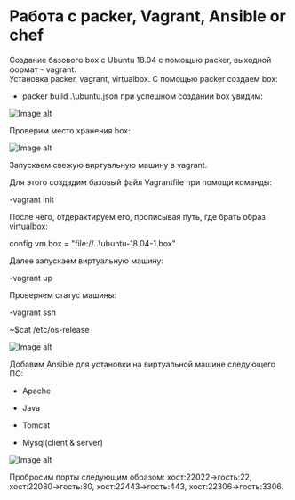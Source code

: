 # Работа с packer, Vagrant, Ansible or chef
Создание базового box с Ubuntu 18.04 с помощью packer, выходной формат - vagrant.  
Установка packer, vagrant, virtualbox. C помощью packer создаем box:  
- packer build .\ubuntu.json
при успешном создании box увидим:  

![Image alt](https://github.com/impalla215/Dev-Ops/blob/master/screens/packer.jpg)    







Проверим место хранения box:  

![Image alt](https://github.com/impalla215/Dev-Ops/blob/master/screens/packer2.jpg)  





Запускаем свежую виртуальную машину в vagrant.  

Для этого создадим базовый файл Vagrantfile при помощи команды:  

-vagrant init

После чего, отдерактируем его, прописывая путь, где брать образ virtualbox:  

config.vm.box = "file://..\ubuntu-18.04-1.box"  

Далее запускаем виртуальную машину:  

-vagrant up

Проверяем статус машины:  

-vagrant ssh  

~$cat /etc/os-release  


![Image alt](https://github.com/impalla215/Dev-Ops/blob/master/screens/vagrant.jpg)  



Добавим Ansible для установки на виртуальной машине следующего ПО:  

- Apache  

- Java  

- Tomcat  

- Mysql(client & server)  



![Image alt](https://github.com/impalla215/Dev-Ops/blob/master/screens/ansible.png)  


Пробросим порты следующим образом: хост:22022->гость:22, хост:22080->гость:80, хост:22443->гость:443, хост:22306->гость:3306.  








